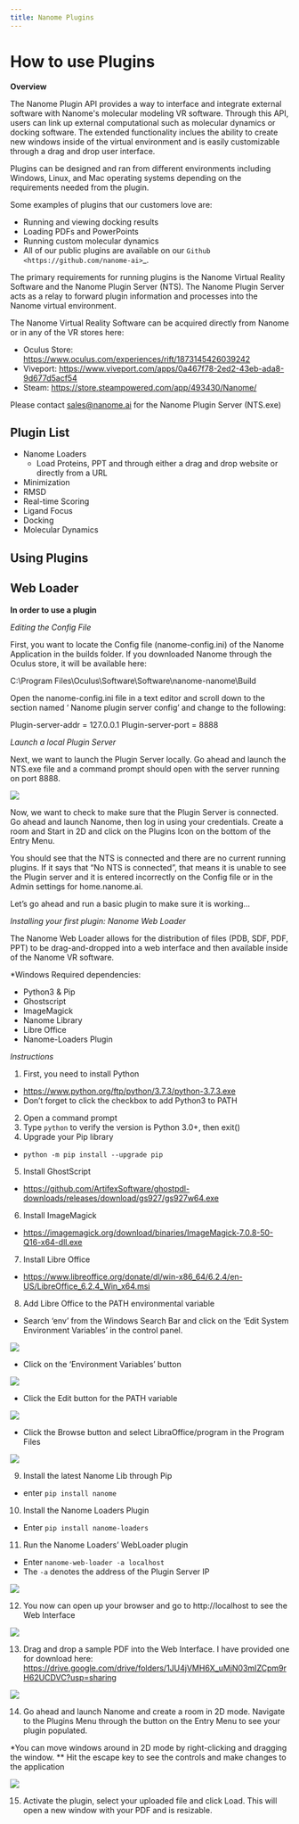 ```yaml
---
title: Nanome Plugins
---
```


# How to use Plugins


**Overview**

The Nanome Plugin API provides a way to interface and integrate external software with Nanome's molecular modeling VR software.
Through this API, users can link up external computational such as molecular dynamics or docking software.
The extended functionality inclues the ability to create new windows inside of the virtual environment and is easily customizable through a drag and drop user interface.

Plugins can be designed and ran from different environments including Windows, Linux, and Mac operating systems depending on the requirements needed from the plugin.

Some examples of plugins that our customers love are:
 - Running and viewing docking results
 - Loading PDFs and PowerPoints
 - Running custom molecular dynamics
 - All of our public plugins are available on our `Github <https://github.com/nanome-ai>`_.

The primary requirements for running plugins is the Nanome Virtual Reality Software and the Nanome Plugin Server (NTS). The Nanome Plugin Server acts as a relay to forward plugin information and processes into the Nanome virtual environment.

The Nanome Virtual Reality Software can be acquired directly from Nanome or in any of the VR stores here:

 * Oculus Store: https://www.oculus.com/experiences/rift/1873145426039242
 * Viveport: https://www.viveport.com/apps/0a467f78-2ed2-43eb-ada8-9d677d5acf54
 * Steam: https://store.steampowered.com/app/493430/Nanome/

Please contact sales@nanome.ai for the Nanome Plugin Server (NTS.exe)




## Plugin List
* Nanome Loaders
    * Load Proteins, PPT and through either a drag and drop website or directly from a URL
* Minimization
* RMSD
* Real-time Scoring
* Ligand Focus
* Docking
* Molecular Dynamics

## Using Plugins


## Web Loader


**In order to use a plugin**

*Editing the Config File*

First, you want to locate the Config file (nanome-config.ini) of the Nanome Application in the builds folder.
If you downloaded Nanome through the Oculus store, it will be available here:

C:\Program Files\Oculus\Software\Software\nanome-nanome\Build

Open the nanome-config.ini file in a text editor and scroll down to the section named ‘ Nanome plugin server config’ and change to the following:

Plugin-server-addr = 127.0.0.1
Plugin-server-port = 8888

*Launch a local Plugin Server*

Next, we want to launch the Plugin Server locally. Go ahead and launch the NTS.exe file and a command prompt should open with the server running on port 8888.

![](./.vuepress/public/assets/plugins-page/runningNTS.png)

Now, we want to check to make sure that the Plugin Server is connected. Go ahead and launch Nanome, then log in using your credentials. Create a room and Start in 2D and click on the Plugins Icon on the bottom of the Entry Menu.

You should see that the NTS is connected and there are no current running plugins. If it says that “No NTS is connected”, that means it is unable to see the Plugin server and it is entered incorrectly on the Config file or in the Admin settings for home.nanome.ai.

Let’s go ahead and run a basic plugin to make sure it is working…




*Installing your first plugin: Nanome Web Loader*


The Nanome Web Loader allows for the distribution of files (PDB, SDF, PDF, PPT) to be drag-and-dropped into a web interface and then available inside of the Nanome VR software.

*Windows
Required dependencies:
 - Python3 & Pip
 - Ghostscript
 - ImageMagick
 - Nanome Library
 - Libre Office
 - Nanome-Loaders Plugin

*Instructions*

1. First, you need to install Python
 - https://www.python.org/ftp/python/3.7.3/python-3.7.3.exe
 - Don’t forget to click the checkbox to add Python3 to PATH
2. Open a command prompt
3. Type ``python`` to verify the version is Python 3.0+, then exit()
4. Upgrade your Pip library
 - ``python -m pip install --upgrade pip``
5. Install GhostScript
 - https://github.com/ArtifexSoftware/ghostpdl-downloads/releases/download/gs927/gs927w64.exe
6. Install ImageMagick
 - https://imagemagick.org/download/binaries/ImageMagick-7.0.8-50-Q16-x64-dll.exe
7. Install Libre Office
 - https://www.libreoffice.org/donate/dl/win-x86_64/6.2.4/en-US/LibreOffice_6.2.4_Win_x64.msi
8. Add Libre Office to the PATH environmental variable
 - Search ‘env’ from the Windows Search Bar and click on the ‘Edit System Environment Variables’ in the control panel.

  ![](./.vuepress/public/assets/plugins-page/search_env.png)

 - Click on the ‘Environment Variables’ button

  ![](./.vuepress/public/assets/plugins-page/find_env.png)

 - Click the Edit button for the PATH variable

  ![](./.vuepress/public/assets/plugins-page/edit_path.png)

 - Click the Browse button and select LibraOffice/program in the Program Files

  ![](./.vuepress/public/assets/plugins-page/browse_path.png)


9. Install the latest Nanome Lib through Pip
 - enter ``pip install nanome``
10. Install the Nanome Loaders Plugin
 - Enter ``pip install nanome-loaders``
11. Run the Nanome Loaders’ WebLoader plugin
 - Enter ``nanome-web-loader -a localhost``
 - The ``-a`` denotes the address of the Plugin Server IP

![](./.vuepress/public/assets/plugins-page/running_plugin.png)

12. You now can open up your browser and go to http://localhost to see the Web Interface

![](./.vuepress/public/assets/plugins-page/webloader_browserprompt.png)

13. Drag and drop a sample PDF into the Web Interface. I have provided one for download here: https://drive.google.com/drive/folders/1JU4jVMH6X_uMjN03mIZCpm9rH62UCDVC?usp=sharing

![](./.vuepress/public/assets/plugins-page/webloader_uploaded.png)

14. Go ahead and launch Nanome and create a room in 2D mode. Navigate to the Plugins Menu through the button on the Entry Menu to see your plugin populated.

*You can move windows around in 2D mode by right-clicking and dragging the window.
** Hit the escape key to see the controls and make changes to the application

![](./.vuepress/public/assets/plugins-page/2Dmode_plugins.png)

15. Activate the plugin, select your uploaded file and click Load. This will open a new window with your PDF and is resizable.
